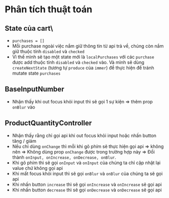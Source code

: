 # Phân tích thuật toán

## State của cart\

- `purchases = []`
- Mỗi purchase ngoài việc nắm giữ thông tin từ api trả về, chúng còn nắm giữ thuộc tính `disabled` và `checked`
- Vì thế mình sẽ tạo một state mới là `localPurchases` với các `purchase` được add thuộc tính `disabled` và `checked` vào. Và mình sẽ dùng `createNextState` (tương tự `produce` của `immer`) để thực hiện để tránh mutate state `purchases`

## BaseInputNumber

- Nhận thấy khi out focus khỏi input thì sẽ gọi 1 sự kiện => thêm prop `onBlur` vào

## ProductQuantityController

- Nhận thấy rằng chỉ gọi api khi out focus khỏi input hoặc nhấn button tăng / giảm
- Nếu chỉ dùng `onChange` thì mỗi khi gõ phím sẽ thực hiện gọi api => không nên
  => Không dùng prop `onChange` được trong trường hợp này
  => Đổi thành `onInput, onIncrease, onDecrease, onBlur`.
- Khi gõ phím thì sẽ gọi `onInput` và `onInput` của chúng ta chỉ cập nhật lại value chứ không gọi api
- Khi mất focus khỏi input thì sẽ gọi `onBlur` và `onBlur` của chúng ta sẽ gọi api
- Khi nhấn button `increase` thì sẽ gọi `onIncrease` và `onIncrease` sẽ gọi api
- Khi nhấn button `decrease` thì sẽ gọi `onDecrease` và `onDecrease` sẽ gọi api
